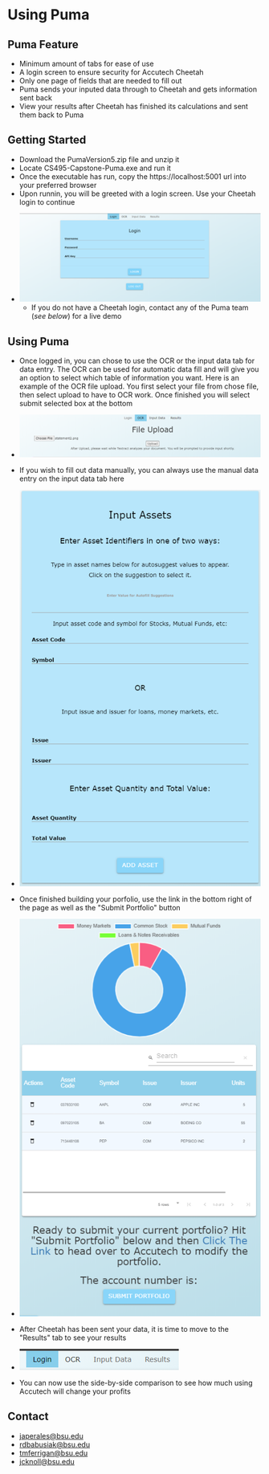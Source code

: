 # Using Puma

## Puma Feature
- Minimum amount of tabs for ease of use
- A login screen to ensure security for Accutech Cheetah
- Only one page of fields that are needed to fill out
- Puma sends your inputed data through to Cheetah and gets information sent back
- View your results after Cheetah has finished its calculations and sent them back to Puma

## Getting Started

- Download the PumaVersion5.zip file and unzip it
- Locate CS495-Capstone-Puma.exe and run it
- Once the executable has run, copy the https://localhost:5001 url into your preferred browser
- Upon runnin, you will be greeted with a login screen. Use your Cheetah login to continue
* ![](images/loginScreenn.png)
  - If you do not have a Cheetah login, contact any of the Puma team (*see below*) for a live demo
  


## Using Puma

- Once logged in, you can chose to use the OCR or the input data tab for data entry. The OCR can be used for automatic data fill and will give you an option to select which table of information you want. Here is an example of the OCR file upload. You first select your file from chose file, then select upload to have to OCR work. Once finished you will select submit selected box at the bottom
* ![](images/OCRfileselect.png)
- If you wish to fill out data manually, you can always use the manual data entry on the input data tab here
* ![](images/inputAssets.png)
- Once finished building your porfolio, use the link in the bottom right of the page as well as the "Submit Portfolio" button
* ![](images/submitPortfolio.png)
- After Cheetah has been sent your data, it is time to move to the "Results" tab to see your results
* ![](images/tabss.png)
- You can now use the side-by-side comparison to see how much using Accutech will change your profits

## Contact
- japerales@bsu.edu
- rdbabusiak@bsu.edu
- tmferrigan@bsu.edu
- jcknoll@bsu.edu
